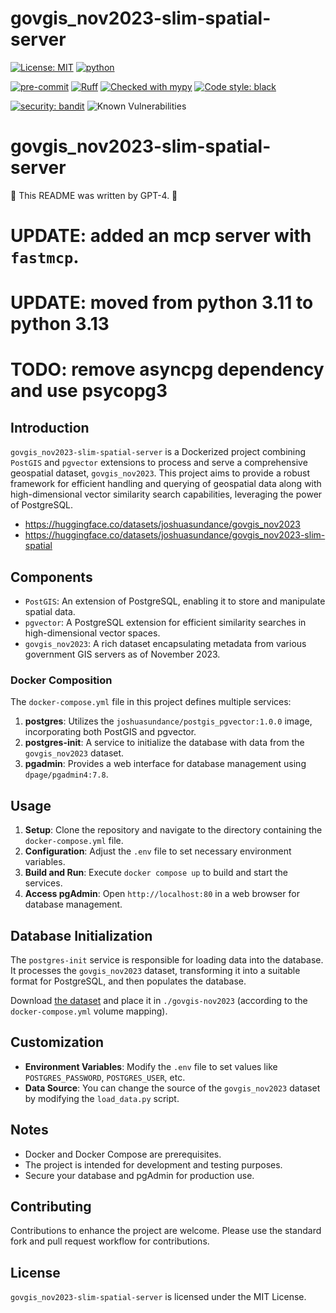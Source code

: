 # govgis_nov2023-slim-spatial-server

[![License: MIT](https://img.shields.io/badge/License-MIT-yellow.svg)](https://opensource.org/licenses/MIT)
[![python](https://img.shields.io/badge/Python-3.11-3776AB.svg?style=flat&logo=python&logoColor=white)](https://www.python.org)

[![pre-commit](https://img.shields.io/badge/pre--commit-enabled-brightgreen?logo=pre-commit&logoColor=white)](https://github.com/pre-commit/pre-commit)
[![Ruff](https://img.shields.io/endpoint?url=https://raw.githubusercontent.com/charliermarsh/ruff/main/assets/badge/v1.json)](https://github.com/charliermarsh/ruff)
[![Checked with mypy](http://www.mypy-lang.org/static/mypy_badge.svg)](http://mypy-lang.org/)
[![Code style: black](https://img.shields.io/badge/code%20style-black-000000.svg)](https://github.com/psf/black)

[![security: bandit](https://img.shields.io/badge/security-bandit-yellow.svg)](https://github.com/PyCQA/bandit)
![Known Vulnerabilities](https://snyk.io/test/github/joshuasundance-swca/govgis_nov2023-slim-spatial-server/badge.svg)

# govgis_nov2023-slim-spatial-server

🤖 This README was written by GPT-4. 🤖

# UPDATE: added an mcp server with `fastmcp`.
# UPDATE: moved from python 3.11 to python 3.13
# TODO: remove asyncpg dependency and use psycopg3

## Introduction

`govgis_nov2023-slim-spatial-server` is a Dockerized project combining `PostGIS` and `pgvector` extensions to process and serve a comprehensive geospatial dataset, `govgis_nov2023`. This project aims to provide a robust framework for efficient handling and querying of geospatial data along with high-dimensional vector similarity search capabilities, leveraging the power of PostgreSQL.

- https://huggingface.co/datasets/joshuasundance/govgis_nov2023
- https://huggingface.co/datasets/joshuasundance/govgis_nov2023-slim-spatial

## Components

- `PostGIS`: An extension of PostgreSQL, enabling it to store and manipulate spatial data.
- `pgvector`: A PostgreSQL extension for efficient similarity searches in high-dimensional vector spaces.
- `govgis_nov2023`: A rich dataset encapsulating metadata from various government GIS servers as of November 2023.

### Docker Composition

The `docker-compose.yml` file in this project defines multiple services:

1. **postgres**: Utilizes the `joshuasundance/postgis_pgvector:1.0.0` image, incorporating both PostGIS and pgvector.
2. **postgres-init**: A service to initialize the database with data from the `govgis_nov2023` dataset.
3. **pgadmin**: Provides a web interface for database management using `dpage/pgadmin4:7.8`.

## Usage

1. **Setup**: Clone the repository and navigate to the directory containing the `docker-compose.yml` file.
2. **Configuration**: Adjust the `.env` file to set necessary environment variables.
3. **Build and Run**: Execute `docker compose up` to build and start the services.
4. **Access pgAdmin**: Open `http://localhost:80` in a web browser for database management.

## Database Initialization

The `postgres-init` service is responsible for loading data into the database. It processes the `govgis_nov2023` dataset, transforming it into a suitable format for PostgreSQL, and then populates the database.

Download [the dataset](https://huggingface.co/datasets/joshuasundance/govgis_nov2023-slim-spatial/blob/main/govgis_nov2023_slim_spatial_embs.geoparquet) and
place it in `./govgis-nov2023` (according to the `docker-compose.yml` volume mapping).

## Customization

- **Environment Variables**: Modify the `.env` file to set values like `POSTGRES_PASSWORD`, `POSTGRES_USER`, etc.
- **Data Source**: You can change the source of the `govgis_nov2023` dataset by modifying the `load_data.py` script.

## Notes

- Docker and Docker Compose are prerequisites.
- The project is intended for development and testing purposes.
- Secure your database and pgAdmin for production use.

## Contributing

Contributions to enhance the project are welcome. Please use the standard fork and pull request workflow for contributions.

## License

`govgis_nov2023-slim-spatial-server` is licensed under the MIT License.
